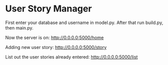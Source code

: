 # User Story Manager


First enter your database and username in model.py.
After that run build.py, then main.py.

Now the server is on: http://0.0.0.0:5000/home

Adding new user story: http://0.0.0.0:5000/story

List out the user stories already entered: http://0.0.0.0:5000/list
